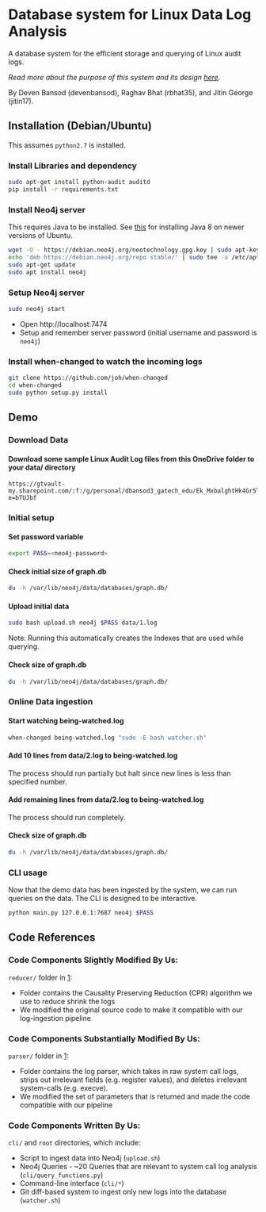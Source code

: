 # Database system for Linux Data Log Analysis

A database system for the efficient storage and querying of Linux audit logs.

_Read more about the purpose of this system and its design [here](https://docs.google.com/presentation/d/1ZWzANJ9xi8FZeIqD7K0QuEHuY6InUSNafHj6FY9x_mo/edit?usp=sharing)._ 

By Deven Bansod (devenbansod), Raghav Bhat (rbhat35), and Jitin George (jitin17).

## Installation (Debian/Ubuntu)

This assumes `python2.7` is installed.

### Install Libraries and dependency

```bash
sudo apt-get install python-audit auditd
pip install -r requirements.txt
```

### Install Neo4j server

This requires Java to be installed. See [this](https://neo4j.com/docs/operations-manual/current/installation/linux/debian/#debian-ubuntu-prerequisites) for installing Java 8 on newer versions of Ubuntu. 

```bash
wget -O - https://debian.neo4j.org/neotechnology.gpg.key | sudo apt-key add -
echo 'deb https://debian.neo4j.org/repo stable/' | sudo tee -a /etc/apt/sources.list.d/neo4j.list
sudo apt-get update
sudo apt install neo4j
```

### Setup Neo4j server

```bash
sudo neo4j start
```

* Open http://localhost:7474
* Setup and remember server password (initial username and password is `neo4j`)

### Install when-changed to watch the incoming logs

```bash
git clone https://github.com/joh/when-changed
cd when-changed
sudo python setup.py install
```

## Demo

### Download Data

#### Download some sample Linux Audit Log files from this OneDrive folder to your data/ directory
```
https://gtvault-my.sharepoint.com/:f:/g/personal/dbansod3_gatech_edu/Ek_MxbalghtHk4Gr5T7uyGQBFCGxjQtsfjyu_EYdkosWnA?e=bTUJbf
```

### Initial setup

#### Set password variable
```bash
export PASS=<neo4j-password>
```

#### Check initial size of graph.db
```bash
du -h /var/lib/neo4j/data/databases/graph.db/
```

#### Upload initial data
```bash
sudo bash upload.sh neo4j $PASS data/1.log
```

Note: Running this automatically creates the Indexes that are used while querying.

#### Check size of graph.db
```bash
du -h /var/lib/neo4j/data/databases/graph.db/
```

### Online Data ingestion

#### Start watching being-watched.log
```bash
when-changed being-watched.log "sudo -E bash watcher.sh"
```

#### Add 10 lines from data/2.log to being-watched.log

The process should run partially but halt since new lines is less than specified number.

#### Add remaining lines from data/2.log to being-watched.log

The process should run completely.

#### Check size of graph.db
```bash
du -h /var/lib/neo4j/data/databases/graph.db/
```

### CLI usage

Now that the demo data has been ingested by the system, we can run queries on the data. The CLI is designed to be interactive.

```bash
python main.py 127.0.0.1:7687 neo4j $PASS
```

## Code References

### Code Components Slightly Modified By Us:
`reducer/` folder in [1]:
 * Folder contains the Causality Preserving Reduction (CPR) algorithm we use to reduce shrink the logs
 * We modified the original source code to make it compatible with our log-ingestion pipeline

### Code Components Substantially Modified By Us:
`parser/` folder in [1]:
 * Folder contains the log parser, which takes in raw system call logs, strips out irrelevant fields (e.g. register values), and deletes irrelevant system-calls (e.g. execve).
 * We modified the set of parameters that is returned and made the code compatible with our pipeline 

### Code Components Written By Us:
`cli/` and `root` directories, which include:
 * Script to ingest data into Neo4j (`upload.sh`)
 * Neo4j Queries - ~20 Queries that are relevant to system call log analysis (`cli/query_functions.py`)
 * Command-line interface (`cli/*`)
 * Git diff-based system to ingest only new logs into the database (`watcher.sh`)

[1]: https://github.com/rbhat35/log-reducer
